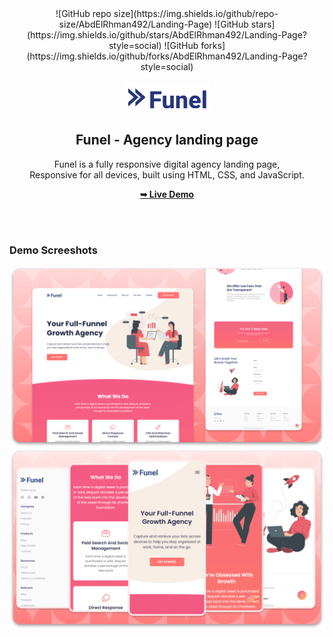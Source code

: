 <div align="center">
  ![GitHub repo size](https://img.shields.io/github/repo-size/AbdElRhman492/Landing-Page)
  ![GitHub stars](https://img.shields.io/github/stars/AbdElRhman492/Landing-Page?style=social)
  ![GitHub forks](https://img.shields.io/github/forks/AbdElRhman492/Landing-Page?style=social)

  <br />
  <br />
  
  <img src="./readme-images/project-logo.png" />

  <h2 align="center">Funel - Agency landing page</h2>

  Funel is a fully responsive digital agency landing page, <br />Responsive for all devices, built using HTML, CSS, and JavaScript.

  <a href="https://codewithsadee.github.io/funel-agency_landing_page/"><strong>➥ Live Demo</strong></a>

</div>

<br />
<br />

### Demo Screeshots

![Funel Desktop Demo](./readme-images/desktop.png "Desktop Demo")
![Funel Mobile Demo](./readme-images/mobile.png "Mobile Demo")
